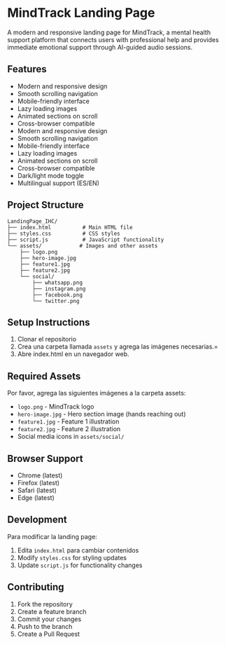 # MindTrack Landing Page

A modern and responsive landing page for MindTrack, a mental health support platform that connects users with professional help and provides immediate emotional support through AI-guided audio sessions.

## Features

- Modern and responsive design
- Smooth scrolling navigation
- Mobile-friendly interface
- Lazy loading images
- Animated sections on scroll
- Cross-browser compatible
- Modern and responsive design
- Smooth scrolling navigation
- Mobile-friendly interface
- Lazy loading images
- Animated sections on scroll
- Cross-browser compatible
- Dark/light mode toggle
- Multilingual support (ES/EN)

## Project Structure

```
LandingPage_IHC/
├── index.html          # Main HTML file
├── styles.css          # CSS styles
├── script.js           # JavaScript functionality
└── assets/            # Images and other assets
    ├── logo.png
    ├── hero-image.jpg
    ├── feature1.jpg
    ├── feature2.jpg
    └── social/
        ├── whatsapp.png
        ├── instagram.png
        ├── facebook.png
        └── twitter.png
```

## Setup Instructions

1. Clonar el repositorio
2. Crea una carpeta llamada `assets` y agrega las imágenes necesarias.=
3. Abre index.html en un navegador web.

## Required Assets

Por favor, agrega las siguientes imágenes a la carpeta assets:

- `logo.png` - MindTrack logo
- `hero-image.jpg` - Hero section image (hands reaching out)
- `feature1.jpg` - Feature 1 illustration
- `feature2.jpg` - Feature 2 illustration
- Social media icons in `assets/social/`

## Browser Support

- Chrome (latest)
- Firefox (latest)
- Safari (latest)
- Edge (latest)

## Development

Para modificar la landing page:

1. Edita `index.html` para cambiar contenidos
2. Modify `styles.css` for styling updates
3. Update `script.js` for functionality changes

## Contributing

1. Fork the repository
2. Create a feature branch
3. Commit your changes
4. Push to the branch
5. Create a Pull Request 
